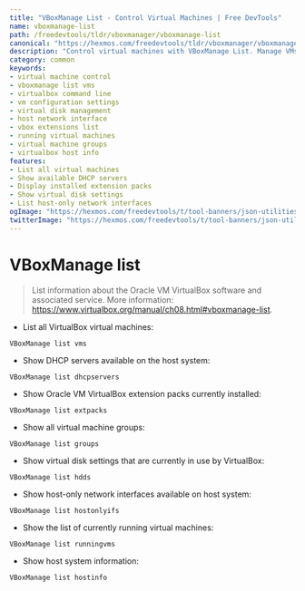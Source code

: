 ```yaml
---
title: "VBoxManage List - Control Virtual Machines | Free DevTools"
name: vboxmanage-list
path: /freedevtools/tldr/vboxmanager/vboxmanage-list
canonical: "https://hexmos.com/freedevtools/tldr/vboxmanager/vboxmanage-list/"
description: "Control virtual machines with VBoxManage List. Manage VMs, networks, and extensions. View virtual disk settings with this free online tool, no registration required."
category: common
keywords:
- virtual machine control
- vboxmanage list vms
- virtualbox command line
- vm configuration settings
- virtual disk management
- host network interface
- vbox extensions list
- running virtual machines
- virtual machine groups
- virtualbox host info
features:
- List all virtual machines
- Show available DHCP servers
- Display installed extension packs
- Show virtual disk settings
- List host-only network interfaces
ogImage: "https://hexmos.com/freedevtools/t/tool-banners/json-utilities-banner.png"
twitterImage: "https://hexmos.com/freedevtools/t/tool-banners/json-utilities-banner.png"
---
```


# VBoxManage list

> List information about the Oracle VM VirtualBox software and associated service.
> More information: <https://www.virtualbox.org/manual/ch08.html#vboxmanage-list>.

- List all VirtualBox virtual machines:

`VBoxManage list vms`

- Show DHCP servers available on the host system:

`VBoxManage list dhcpservers`

- Show Oracle VM VirtualBox extension packs currently installed:

`VBoxManage list extpacks`

- Show all virtual machine groups:

`VBoxManage list groups`

- Show virtual disk settings that are currently in use by VirtualBox:

`VBoxManage list hdds`

- Show host-only network interfaces available on host system:

`VBoxManage list hostonlyifs`

- Show the list of currently running virtual machines:

`VBoxManage list runningvms`

- Show host system information:

`VBoxManage list hostinfo`
